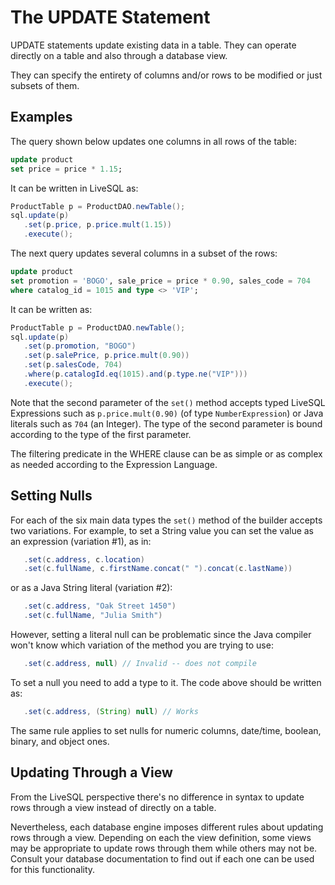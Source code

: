 # The UPDATE Statement

UPDATE statements update existing data in a table. They can operate directly on a table and also through a database view.

They can specify the entirety of columns and/or rows to be modified or just subsets of them.


## Examples

The query shown below updates one columns in all rows of the table:

```sql
update product
set price = price * 1.15;
```

It can be written in LiveSQL as:

```java
ProductTable p = ProductDAO.newTable();
sql.update(p)
   .set(p.price, p.price.mult(1.15))
   .execute();
```

The next query updates several columns in a subset of the rows:

```sql
update product
set promotion = 'BOGO', sale_price = price * 0.90, sales_code = 704
where catalog_id = 1015 and type <> 'VIP';
```

It can be written as:

```java
ProductTable p = ProductDAO.newTable();
sql.update(p)
   .set(p.promotion, "BOGO")
   .set(p.salePrice, p.price.mult(0.90))
   .set(p.salesCode, 704)
   .where(p.catalogId.eq(1015).and(p.type.ne("VIP")))
   .execute();
```

Note that the second parameter of the `set()` method accepts typed LiveSQL Expressions such as `p.price.mult(0.90)` (of type `NumberExpression`) or Java literals such as `704` (an Integer). The type of the second parameter is bound according to the type of the first parameter.

The filtering predicate in the WHERE clause can be as simple or as complex as needed according to the Expression Language.


## Setting Nulls

For each of the six main data types the `set()` method of the builder accepts two variations. For example, to set a String value you can set the value
as an expression (variation #1), as in:

```java
   .set(c.address, c.location)
   .set(c.fullName, c.firstName.concat(" ").concat(c.lastName))
```

or as a Java String literal (variation #2):

```java
   .set(c.address, "Oak Street 1450")
   .set(c.fullName, "Julia Smith")
```

However, setting a literal null can be problematic since the Java compiler won't know which variation of the method you are trying to use:

```java
   .set(c.address, null) // Invalid -- does not compile
```

To set a null you need to add a type to it. The code above should be written as:

```java
   .set(c.address, (String) null) // Works
```

The same rule applies to set nulls for numeric columns, date/time, boolean, binary, and object ones.


## Updating Through a View

From the LiveSQL perspective there's no difference in syntax to update rows through a view instead of directly on a table.

Nevertheless, each database engine imposes different rules about updating rows through a view. Depending on each the view 
definition, some views may be appropriate to update rows through them while others may not be. Consult your database 
documentation to find out if each one can be used for this functionality.


